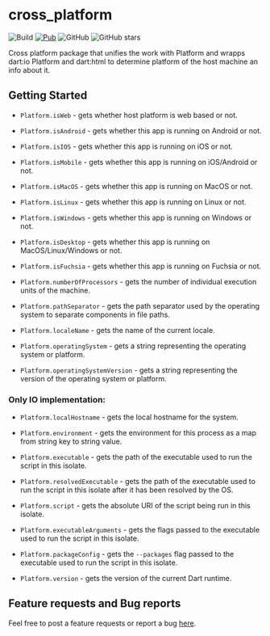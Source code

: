 # cross_platform

![Build](https://github.com/marchdev-tk/cross_platform/workflows/build/badge.svg)
[![Pub](https://img.shields.io/pub/v/cross_platform.svg)](https://pub.dev/packages/cross_platform)
![GitHub](https://img.shields.io/github/license/marchdev-tk/cross_platform)
![GitHub stars](https://img.shields.io/github/stars/marchdev-tk/cross_platform?style=social)

Cross platform package that unifies the work with Platform and wrapps dart:io Platform and dart:html to determine platform of the host machine an info about it.

## Getting Started

 * `Platform.isWeb` - gets whether host platform is web based or not.

 * `Platform.isAndroid` - gets whether this app is running on Android or not.

 * `Platform.isIOS` - gets whether this app is running on iOS or not.

 * `Platform.isMobile` - gets whether this app is running on iOS/Android or not.

 * `Platform.isMacOS` - gets whether this app is running on MacOS or not.

 * `Platform.isLinux` - gets whether this app is running on Linux or not.

 * `Platform.isWindows` - gets whether this app is running on Windows or not.

 * `Platform.isDesktop` - gets whether this app is running on MacOS/Linux/Windows or not.

 * `Platform.isFuchsia` - gets whether this app is running on Fuchsia or not.

 * `Platform.numberOfProcessors` - gets the number of individual execution units of the machine.

 * `Platform.pathSeparator` - gets the path separator used by the operating system to separate components in file paths.

 * `Platform.localeName` - gets the name of the current locale.

 * `Platform.operatingSystem` - gets a string representing the operating system or platform.

 * `Platform.operatingSystemVersion` - gets a string representing the version of the operating system or platform.

### Only IO implementation:

 * `Platform.localHostname` - gets the local hostname for the system.

 * `Platform.environment` - gets the environment for this process as a map from string key to string value.

 * `Platform.executable` - gets the path of the executable used to run the script in this isolate.

 * `Platform.resolvedExecutable` - gets the path of the executable used to run the script in this isolate after it has been resolved by the OS.

 * `Platform.script` - gets the absolute URI of the script being run in this isolate.

 * `Platform.executableArguments` - gets the flags passed to the executable used to run the script in this isolate.

 * `Platform.packageConfig` - gets the `--packages` flag passed to the executable used to run the script in this isolate.

 * `Platform.version` - gets the version of the current Dart runtime.

## Feature requests and Bug reports

Feel free to post a feature requests or report a bug [here](https://github.com/marchdev-tk/cross_platform/issues).
